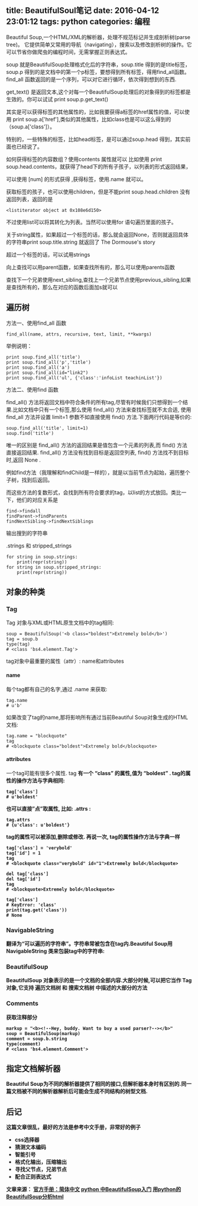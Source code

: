 title: BeautifulSoul笔记
date: 2016-04-12 23:01:12
tags: python
categories: 编程
---
Beautiful Soup,一个HTML/XML的解析器，处理不规范标记并生成剖析树(parse tree)。 它提供简单又常用的导航（navigating），搜索以及修改剖析树的操作。它可以节省你做爬虫的编程时间，无需掌握正则表达式。
<!-- more -->
soup 就是BeautifulSoup处理格式化后的字符串，soup.title 得到的是title标签，soup.p  得到的是文档中的第一个p标签，要想得到所有标签，得用find_all函数。find_all 函数返回的是一个序列，可以对它进行循环，依次得到想到的东西.

get_text() 是返回文本,这个对每一个BeautifulSoup处理后的对象得到的标签都是生效的。你可以试试 print soup.p.get_text()

其实是可以获得标签的其他属性的，比如我要获得a标签的href属性的值，可以使用 print soup.a['href'],类似的其他属性，比如class也是可以这么得到的（soup.a['class']）。

特别的，一些特殊的标签，比如head标签，是可以通过soup.head 得到，其实前面也已经说了。

如何获得标签的内容数组？使用contents 属性就可以 比如使用 print soup.head.contents，就获得了head下的所有子孩子，以列表的形式返回结果，

可以使用 [num]  的形式获得 ,获得标签，使用.name 就可以。

获取标签的孩子，也可以使用children，但是不能print soup.head.children 没有返回列表，返回的是 
	
    <listiterator object at 0x108e6d150>

不过使用list可以将其转化为列表。当然可以使用for 语句遍历里面的孩子。

关于string属性，如果超过一个标签的话，那么就会返回None，否则就返回具体的字符串print soup.title.string 就返回了 The Dormouse's story

超过一个标签的话，可以试用strings

向上查找可以用parent函数，如果查找所有的，那么可以使用parents函数

查找下一个兄弟使用next_sibling,查找上一个兄弟节点使用previous_sibling,如果是查找所有的，那么在对应的函数后面加s就可以


## 遍历树

方法一、使用find_all 函数

	find_all(name, attrs, recursive, text, limit, **kwargs)

举例说明：

    print soup.find_all('title')
    print soup.find_all('p','title')
    print soup.find_all('a')
    print soup.find_all(id="link2")
    print soup.find_all('ul', {'class':'infoList teachinList'})
    
方法二、使用find 函数

find_all() 方法将返回文档中符合条件的所有tag,尽管有时候我们只想得到一个结果.比如文档中只有一个<body>标签,那么使用 find_all() 方法来查找<body>标签就不太合适, 使用 find_all 方法并设置 limit=1 参数不如直接使用 find() 方法.下面两行代码是等价的:

    soup.find_all('title', limit=1)
    soup.find('title')
    
唯一的区别是 find_all() 方法的返回结果是值包含一个元素的列表,而 find() 方法直接返回结果.
find_all() 方法没有找到目标是返回空列表, find() 方法找不到目标时,返回 None .

例如find方法（我理解和findChild是一样的），就是以当前节点为起始，遍历整个子树，找到后返回。

而这些方法的复数形式，会找到所有符合要求的tag，以list的方式放回。类比一下，他们的对应关系是
  
    find->findall
    findParent->findParents
    findNextSibling->findNextSiblings

输出搜到的字符串

.strings 和 stripped_strings

    for string in soup.strings:
        print(repr(string))
    for string in soup.stripped_strings:
    	print(repr(string))
    



## 对象的种类

### Tag

Tag 对象与XML或HTML原生文档中的tag相同:

    soup = BeautifulSoup('<b class="boldest">Extremely bold</b>')
    tag = soup.b
    type(tag)
    # <class 'bs4.element.Tag'>

tag对象中最重要的属性（attr）: name和attributes

#### name

每个tag都有自己的名字,通过 .name 来获取:

	tag.name
	# u'b'
    
如果改变了tag的name,那将影响所有通过当前Beautiful Soup对象生成的HTML文档:

    tag.name = "blockquote"
    tag
    # <blockquote class="boldest">Extremely bold</blockquote>
    
#### attributes

一个tag可能有很多个属性. tag <b class="boldest"> 有一个 “class” 的属性,值为 “boldest” . tag的属性的操作方法与字典相同:

    tag['class']
    # u'boldest'
    
也可以直接”点”取属性, 比如: .attrs :

    tag.attrs
    # {u'class': u'boldest'}
    
tag的属性可以被添加,删除或修改. 再说一次, tag的属性操作方法与字典一样

    tag['class'] = 'verybold'
    tag['id'] = 1
    tag
    # <blockquote class="verybold" id="1">Extremely bold</blockquote>

    del tag['class']
    del tag['id']
    tag
    # <blockquote>Extremely bold</blockquote>

    tag['class']
    # KeyError: 'class'
    print(tag.get('class'))
    # None

### NavigableString

翻译为“可以遍历的字符串”。字符串常被包含在tag内.Beautiful Soup用 NavigableString 类来包装tag中的字符串:

### BeautifulSoup

BeautifulSoup 对象表示的是一个文档的全部内容.大部分时候,可以把它当作 Tag 对象,它支持 遍历文档树 和 搜索文档树 中描述的大部分的方法

### Comments

获取注释部分

    markup = "<b><!--Hey, buddy. Want to buy a used parser?--></b>"
    soup = BeautifulSoup(markup)
    comment = soup.b.string
    type(comment)
    # <class 'bs4.element.Comment'>

## 指定文档解析器

Beautiful Soup为不同的解析器提供了相同的接口,但解析器本身时有区别的.同一篇文档被不同的解析器解析后可能会生成不同结构的树型文档.

## 后记

这篇文章很乱，最好的方法是参考中文手册，非常好的例子
- css选择器
- 猜测文本编码
- 智能引号
- 格式化输出，压缩输出
- 寻找父节点，兄弟节点
- 配合正则表达式

文章来源：
[官方手册：简体中文](https://www.crummy.com/software/BeautifulSoup/bs4/doc.zh)
[python 中BeautifulSoup入门](http://www.cnblogs.com/yupeng/p/3362031.html)
[用python的BeautifulSoup分析html](http://www.cnblogs.com/twinsclover/archive/2012/04/26/2471704.html)
